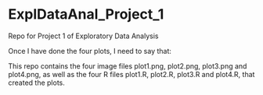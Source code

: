 # ExplDataAnal_Project_1
Repo for Project 1 of Exploratory Data Analysis  

Once I have done the four plots, I need to say that:

This repo contains the four image files plot1.png, plot2.png, plot3.png and plot4.png, as well as the four R files plot1.R, plot2.R, plot3.R and plot4.R, that created the plots. 
